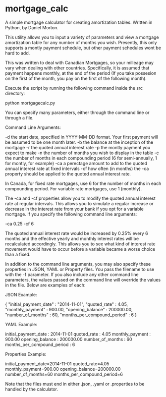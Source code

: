 mortgage_calc
=============

A simple mortgage calculator for creating amortization tables.  Written in Python, by Daniel Morton.

This utility allows you to input a variety of parameters and view a mortgage amortization table for any number of months you wish.  Presently, this only supports a montly payment schedule, but other payment schedules wont be hard to add.

This was written to deal with Canadian Mortgages, so your milleage may vary when dealing with other countries.  Specifically, it is assumed that payment happens monthly, at the end of the period (If you take possesion on the first of the month, you pay on the first of the following month).

Execute the script by running the following command inside the src directory:

python mortgagecalc.py

You can specify many parameters, either through the command line or through a file.

Command Line Arguments:

-d the start date, specified in YYYY-MM-DD format.  Your first payment will be assumed to be one month later.
-b the balance at the inception of the mortgage
-r the quoted annual interest rate
-p the montly payment you expect to make
-n the number of months you wish to display in the table
-c the number of months in each compounding period (6 for semi-annually, 1 for montly, for example)
-ca a perectage amount to add to the quoted annual interest rate at fixed intervals
-cf how often (in months) the -ca property should be applied to the quoted annual interest rate.

In Canada, for fixed rate mortgages, use 6 for the number of months in each compounding period.  For variable rate mortgages, use 1 (monthly).

The -ca and -cf properties allow you to modify the quoted annual interest rate at regular intervals.  This allows you to simulate a regular increase or decrease in the interest rate from your bank if you opt for a variable mortgage.  If you specify the following command line arguments:

-ca 0.25 -cf 6

The quoted annual interest rate would be increased by 0.25% every 6 months and the effective yearly and monthly interest rates will be recalculated accordingly.  This allows you to see what kind of interest rate movement would have to occur before a variable became a worse choice than a fixed.

In addition to the command line arguments, you may also specify these properties in JSON, YAML or Property files.  You pass the filename to use with the -f parameter.  If you also include any other command line parameters, the values passed on the command line will override the values in the file.  Below are examples of each:

JSON Example:

{
    "initial_payment_date" : "2014-11-01",
    "quoted_rate" : 4.05,
    "monthly_payment" : 900.00,
    "opening_balance" : 200000.00,
    "number_of_months" : 60,
    "months_per_compound_period" : 6
}

YAML Example:

initial_payment_date : 2014-11-01
quoted_rate : 4.05
monthly_payment : 900.00
opening_balance : 200000.00
number_of_months : 60
months_per_compound_period : 6

Properties Example:

initial_payment_date=2014-11-01
quoted_rate=4.05
monthly_payment=900.00
opening_balance=200000.00
number_of_months=60
months_per_compound_period=6

Note that the files must end in either .json, .yaml or .properties to be handled by the calculator.
